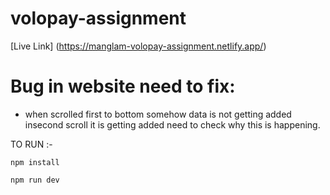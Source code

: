 # volopay-assignment

[Live Link] (https://manglam-volopay-assignment.netlify.app/)

# Bug in website need to fix:

- when scrolled first to bottom somehow data is not getting added insecond scroll it is getting added need to check why this is happening.

TO RUN :-

```
npm install
```

```
npm run dev
```
